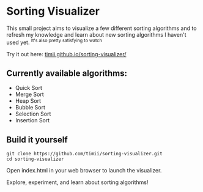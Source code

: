 # Sorting Visualizer

This small project aims to visualize a few different sorting algorithms and to refresh my knowledge and learn about new sorting algorithms
I haven't used yet. <sup>It's also pretty satisfying to watch</sup>

Try it out here: [timii.github.io/sorting-visualizer/](https://timii.github.io/sorting-visualizer/)

## Currently available algorithms:

-   Quick Sort
-   Merge Sort
-   Heap Sort
-   Bubble Sort
-   Selection Sort
-   Insertion Sort

## Build it yourself

```shell
git clone https://github.com/timii/sorting-visualizer.git
cd sorting-visualizer
```

Open index.html in your web browser to launch the visualizer.

Explore, experiment, and learn about sorting algorithms!
